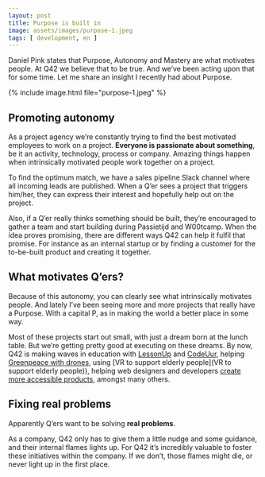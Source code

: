 ```yaml
---
layout: post
title: Purpose is built in
image: assets/images/purpose-1.jpeg
tags: [ development, en ]
---
```


Daniel Pink states that Purpose, Autonomy and Mastery are what motivates people. At Q42 we believe that to be true. And we’ve been acting upon that for some time. Let me share an insight I recently had about Purpose.

{% include image.html file="purpose-1.jpeg" %}

## Promoting autonomy
As a project agency we’re constantly trying to find the best motivated employees to work on a project. **Everyone is passionate about something**, be it an activity, technology, process or company. Amazing things happen when intrinsically motivated people work together on a project.

To find the optimum match, we have a sales pipeline Slack channel where all incoming leads are published. When a Q’er sees a project that triggers him/her, they can express their interest and hopefully help out on the project.

Also, if a Q’er really thinks something should be built, they’re encouraged to gather a team and start building during Passietijd and W00tcamp. When the idea proves promising, there are different ways Q42 can help it fulfil that promise. For instance as an internal startup or by finding a customer for the to-be-built product and creating it together.

## What motivates Q’ers?
Because of this autonomy, you can clearly see what intrinsically motivates people. And lately I’ve been seeing more and more projects that really have a Purpose. With a capital P, as in making the world a better place in some way.

Most of these projects start out small, with just a dream born at the lunch table. But we’re getting pretty good at executing on these dreams. By now, Q42 is making waves in education with [LessonUp](https://lessonup.io/) and [CodeUur](https://www.codeuur.nl/), helping [Greenpeace with drones](http://hack-the-planet.nl/skyhawq/), using [VR to support elderly people](VR to support elderly people)), helping web designers and developers [create more accessible products](http://empat.io/), amongst many others.

## Fixing real problems
Apparently Q’ers want to be solving **real problems**.

As a company, Q42 only has to give them a little nudge and some guidance, and their internal flames lights up. For Q42 it’s incredibly valuable to foster these initiatives within the company. If we don’t, those flames might die, or never light up in the first place.